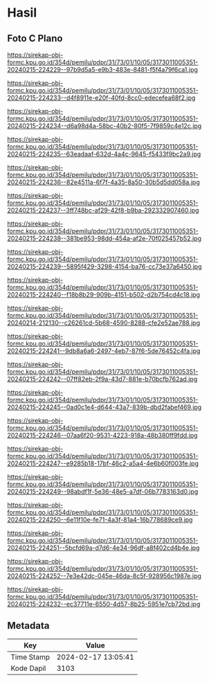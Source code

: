 # Hasil

## Foto C Plano

https://sirekap-obj-formc.kpu.go.id/354d/pemilu/pdpr/31/73/01/10/05/3173011005351-20240215-224229--97b9d5a5-e9b3-483e-8481-f5f4a79f6ca1.jpg

https://sirekap-obj-formc.kpu.go.id/354d/pemilu/pdpr/31/73/01/10/05/3173011005351-20240215-224233--d4f8911e-e20f-40fd-8cc0-edecefea68f2.jpg

https://sirekap-obj-formc.kpu.go.id/354d/pemilu/pdpr/31/73/01/10/05/3173011005351-20240215-224234--d6a98d4a-58bc-40b2-80f5-7f9859c4e12c.jpg

https://sirekap-obj-formc.kpu.go.id/354d/pemilu/pdpr/31/73/01/10/05/3173011005351-20240215-224235--63eadaaf-632d-4a4c-9645-f5433f9bc2a9.jpg

https://sirekap-obj-formc.kpu.go.id/354d/pemilu/pdpr/31/73/01/10/05/3173011005351-20240215-224236--82e4511a-6f7f-4a35-8a50-30b5d5dd058a.jpg

https://sirekap-obj-formc.kpu.go.id/354d/pemilu/pdpr/31/73/01/10/05/3173011005351-20240215-224237--3ff748bc-af29-42f8-b9ba-292332907460.jpg

https://sirekap-obj-formc.kpu.go.id/354d/pemilu/pdpr/31/73/01/10/05/3173011005351-20240215-224238--381be953-98dd-454a-af2e-70f025457b52.jpg

https://sirekap-obj-formc.kpu.go.id/354d/pemilu/pdpr/31/73/01/10/05/3173011005351-20240215-224239--5895f429-3298-4154-ba76-cc73e37a6450.jpg

https://sirekap-obj-formc.kpu.go.id/354d/pemilu/pdpr/31/73/01/10/05/3173011005351-20240215-224240--f18b8b29-909b-4151-b502-d2b754cd4c18.jpg

https://sirekap-obj-formc.kpu.go.id/354d/pemilu/pdpr/31/73/01/10/05/3173011005351-20240214-212130--c26261cd-5b68-4590-8288-cfe2e52ae788.jpg

https://sirekap-obj-formc.kpu.go.id/354d/pemilu/pdpr/31/73/01/10/05/3173011005351-20240215-224241--9db8a6a6-2497-4eb7-87f6-5de76452c4fa.jpg

https://sirekap-obj-formc.kpu.go.id/354d/pemilu/pdpr/31/73/01/10/05/3173011005351-20240215-224242--07ff82eb-2f9a-43d7-881e-b70bcfb762ad.jpg

https://sirekap-obj-formc.kpu.go.id/354d/pemilu/pdpr/31/73/01/10/05/3173011005351-20240215-224245--0ad0c1e4-d644-43a7-839b-dbd2fabef469.jpg

https://sirekap-obj-formc.kpu.go.id/354d/pemilu/pdpr/31/73/01/10/05/3173011005351-20240215-224246--07aa6f20-9531-4223-918a-48b380ff9fdd.jpg

https://sirekap-obj-formc.kpu.go.id/354d/pemilu/pdpr/31/73/01/10/05/3173011005351-20240215-224247--e9285b18-17bf-46c2-a5a4-4e6b60f003fe.jpg

https://sirekap-obj-formc.kpu.go.id/354d/pemilu/pdpr/31/73/01/10/05/3173011005351-20240215-224249--98abdf1f-5e36-48e5-a7df-06b7783163d0.jpg

https://sirekap-obj-formc.kpu.go.id/354d/pemilu/pdpr/31/73/01/10/05/3173011005351-20240215-224250--6e11f10e-fe71-4a3f-81a4-16b778689ce9.jpg

https://sirekap-obj-formc.kpu.go.id/354d/pemilu/pdpr/31/73/01/10/05/3173011005351-20240215-224251--5bcfd69a-d7d6-4e34-96df-a8f402cd4b4e.jpg

https://sirekap-obj-formc.kpu.go.id/354d/pemilu/pdpr/31/73/01/10/05/3173011005351-20240215-224252--7e3e42dc-045e-46da-8c5f-928956c1987e.jpg

https://sirekap-obj-formc.kpu.go.id/354d/pemilu/pdpr/31/73/01/10/05/3173011005351-20240215-224232--ec37711e-6550-4d57-8b25-5951e7cb72bd.jpg


## Metadata

| Key        | Value               |
| ---------- | ------------------- |
| Time Stamp | 2024-02-17 13:05:41 |
| Kode Dapil | 3103                |



